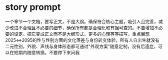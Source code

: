 # story prompt

一个章节一个文档，要写正文，不是大纲。确保符合核心主题，吸引人且完善，减少改进不合理且不必要的细节，确保所有都是合理化和有据可查的。不要增加不必要的设定。把它变成正文而不是大纲形式。更多的心理等等描写。重点展现2025↔2095的性与性别方面的文化落差与身份转变体验，所有人自出生就没有二元性别，外貌、声线与身体形态都可通过"外观方案"随意定制，没有后遗症，可以在短期内随意转换。不要停下来问我


